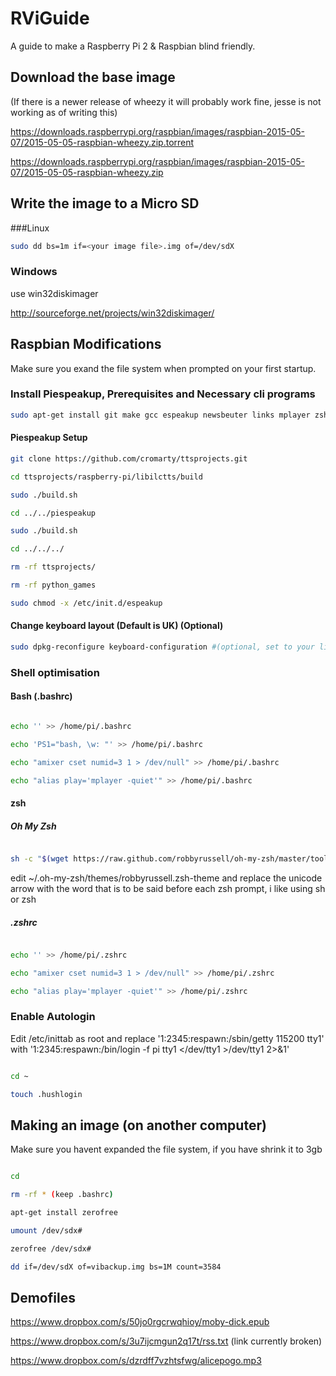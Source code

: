 # RViGuide

A guide to make a Raspberry Pi 2 &amp; Raspbian blind friendly.

## Download the base image

(If there is a newer release of wheezy it will probably work fine, jesse is not working as of writing this)

https://downloads.raspberrypi.org/raspbian/images/raspbian-2015-05-07/2015-05-05-raspbian-wheezy.zip.torrent

https://downloads.raspberrypi.org/raspbian/images/raspbian-2015-05-07/2015-05-05-raspbian-wheezy.zip

## Write the image to a Micro SD

###Linux

```bash
sudo dd bs=1m if=<your image file>.img of=/dev/sdX
```
### Windows

use win32diskimager 

http://sourceforge.net/projects/win32diskimager/

## Raspbian Modifications

Make sure you exand the file system when prompted on your first startup.

### Install Piespeakup, Prerequisites and Necessary cli programs

```bash
sudo apt-get install git make gcc espeakup newsbeuter links mplayer zsh calibre
```

#### Piespeakup Setup

```bash
git clone https://github.com/cromarty/ttsprojects.git

cd ttsprojects/raspberry-pi/libilctts/build

sudo ./build.sh

cd ../../piespeakup

sudo ./build.sh

cd ../../../

rm -rf ttsprojects/

rm -rf python_games

sudo chmod -x /etc/init.d/espeakup

```

#### Change keyboard layout (Default is UK) (Optional)

```bash
sudo dpkg-reconfigure keyboard-configuration #(optional, set to your liking)
```

### Shell optimisation

#### Bash (.bashrc)

```bash

echo '' >> /home/pi/.bashrc

echo 'PS1="bash, \w: "' >> /home/pi/.bashrc

echo "amixer cset numid=3 1 > /dev/null" >> /home/pi/.bashrc

echo "alias play='mplayer -quiet'" >> /home/pi/.bashrc

```

#### zsh

##### Oh My Zsh

```bash

sh -c "$(wget https://raw.github.com/robbyrussell/oh-my-zsh/master/tools/install.sh -O -)"

```

edit ~/.oh-my-zsh/themes/robbyrussell.zsh-theme and replace the unicode arrow with the word that is to be said before each zsh prompt, i like using sh or zsh

##### .zshrc

```bash

echo '' >> /home/pi/.zshrc

echo "amixer cset numid=3 1 > /dev/null" >> /home/pi/.zshrc

echo "alias play='mplayer -quiet'" >> /home/pi/.zshrc

```

### Enable Autologin

Edit /etc/inittab as root and replace '1:2345:respawn:/sbin/getty 115200 tty1' with '1:2345:respawn:/bin/login -f pi tty1 </dev/tty1 >/dev/tty1 2>&1'

```bash

cd ~

touch .hushlogin

```

## Making an image (on another computer)

Make sure you havent expanded the file system, if you have shrink it to 3gb


```bash

cd 

rm -rf * (keep .bashrc)

apt-get install zerofree

umount /dev/sdx#

zerofree /dev/sdx#

dd if=/dev/sdX of=vibackup.img bs=1M count=3584

```

## Demofiles

https://www.dropbox.com/s/50jo0rgcrwqhioy/moby-dick.epub

https://www.dropbox.com/s/3u7ijcmgun2q17t/rss.txt (link currently broken)

https://www.dropbox.com/s/dzrdff7vzhtsfwg/alicepogo.mp3

